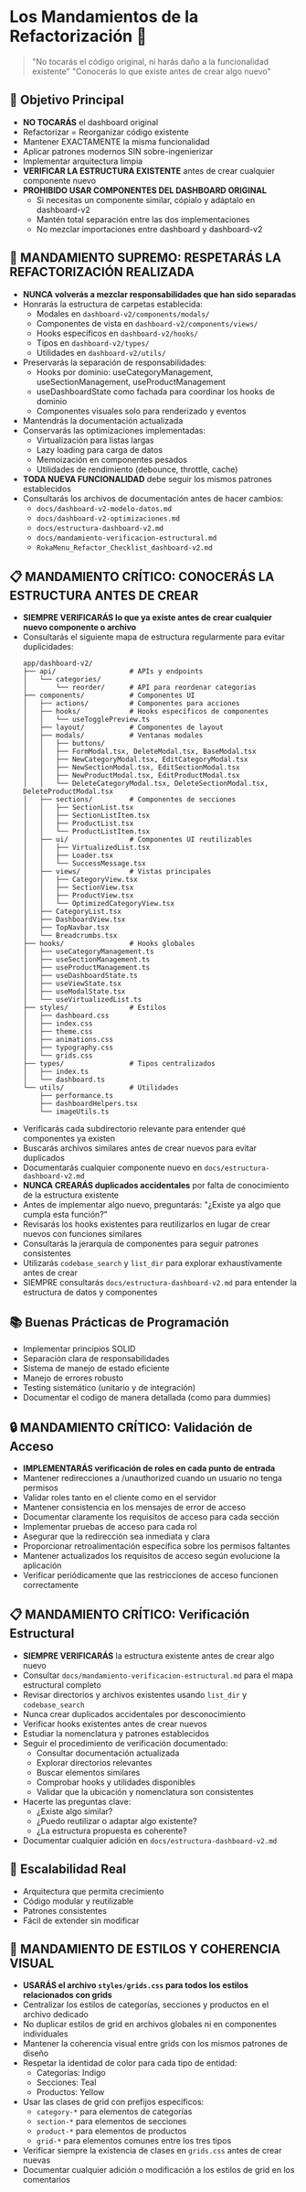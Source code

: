 # Los Mandamientos de la Refactorización 📜

> "No tocarás el código original, ni harás daño a la funcionalidad existente"
> "Conocerás lo que existe antes de crear algo nuevo"

## 🎯 Objetivo Principal

- **NO TOCARÁS** el dashboard original
- Refactorizar = Reorganizar código existente
- Mantener EXACTAMENTE la misma funcionalidad
- Aplicar patrones modernos SIN sobre-ingenierizar
- Implementar arquitectura limpia
- **VERIFICAR LA ESTRUCTURA EXISTENTE** antes de crear cualquier componente nuevo
- **PROHIBIDO USAR COMPONENTES DEL DASHBOARD ORIGINAL**
  - Si necesitas un componente similar, cópialo y adáptalo en dashboard-v2
  - Mantén total separación entre las dos implementaciones
  - No mezclar importaciones entre dashboard y dashboard-v2

## 🚫 MANDAMIENTO SUPREMO: RESPETARÁS LA REFACTORIZACIÓN REALIZADA

- **NUNCA volverás a mezclar responsabilidades que han sido separadas**
- Honrarás la estructura de carpetas establecida:
  - Modales en `dashboard-v2/components/modals/`
  - Componentes de vista en `dashboard-v2/components/views/`
  - Hooks específicos en `dashboard-v2/hooks/`
  - Tipos en `dashboard-v2/types/`
  - Utilidades en `dashboard-v2/utils/`
- Preservarás la separación de responsabilidades:
  - Hooks por dominio: useCategoryManagement, useSectionManagement, useProductManagement
  - useDashboardState como fachada para coordinar los hooks de dominio
  - Componentes visuales solo para renderizado y eventos
- Mantendrás la documentación actualizada
- Conservarás las optimizaciones implementadas:
  - Virtualización para listas largas
  - Lazy loading para carga de datos
  - Memoización en componentes pesados
  - Utilidades de rendimiento (debounce, throttle, cache)
- **TODA NUEVA FUNCIONALIDAD** debe seguir los mismos patrones establecidos
- Consultarás los archivos de documentación antes de hacer cambios:
  - `docs/dashboard-v2-modelo-datos.md`
  - `docs/dashboard-v2-optimizaciones.md`
  - `docs/estructura-dashboard-v2.md`
  - `docs/mandamiento-verificacion-estructural.md`
  - `RokaMenu_Refactor_Checklist_dashboard-v2.md`

## 📋 MANDAMIENTO CRÍTICO: CONOCERÁS LA ESTRUCTURA ANTES DE CREAR

- **SIEMPRE VERIFICARÁS lo que ya existe antes de crear cualquier nuevo componente o archivo**
- Consultarás el siguiente mapa de estructura regularmente para evitar duplicidades:
  ```
  app/dashboard-v2/
  ├── api/                  # APIs y endpoints
  │   └── categories/
  │       └── reorder/      # API para reordenar categorías
  ├── components/           # Componentes UI
  │   ├── actions/          # Componentes para acciones
  │   ├── hooks/            # Hooks específicos de componentes
  │   │   └── useTogglePreview.ts
  │   ├── layout/           # Componentes de layout
  │   ├── modals/           # Ventanas modales
  │   │   ├── buttons/
  │   │   ├── FormModal.tsx, DeleteModal.tsx, BaseModal.tsx
  │   │   ├── NewCategoryModal.tsx, EditCategoryModal.tsx
  │   │   ├── NewSectionModal.tsx, EditSectionModal.tsx
  │   │   ├── NewProductModal.tsx, EditProductModal.tsx
  │   │   └── DeleteCategoryModal.tsx, DeleteSectionModal.tsx, DeleteProductModal.tsx
  │   ├── sections/         # Componentes de secciones
  │   │   ├── SectionList.tsx
  │   │   ├── SectionListItem.tsx
  │   │   ├── ProductList.tsx
  │   │   └── ProductListItem.tsx
  │   ├── ui/               # Componentes UI reutilizables
  │   │   ├── VirtualizedList.tsx
  │   │   ├── Loader.tsx
  │   │   └── SuccessMessage.tsx
  │   ├── views/            # Vistas principales
  │   │   ├── CategoryView.tsx
  │   │   ├── SectionView.tsx
  │   │   ├── ProductView.tsx
  │   │   └── OptimizedCategoryView.tsx
  │   ├── CategoryList.tsx
  │   ├── DashboardView.tsx
  │   ├── TopNavbar.tsx
  │   └── Breadcrumbs.tsx
  ├── hooks/                # Hooks globales
  │   ├── useCategoryManagement.ts
  │   ├── useSectionManagement.ts
  │   ├── useProductManagement.ts
  │   ├── useDashboardState.ts
  │   ├── useViewState.tsx
  │   ├── useModalState.tsx
  │   └── useVirtualizedList.ts
  ├── styles/               # Estilos
  │   ├── dashboard.css
  │   ├── index.css
  │   ├── theme.css
  │   ├── animations.css
  │   ├── typography.css
  │   └── grids.css
  ├── types/                # Tipos centralizados
  │   ├── index.ts
  │   └── dashboard.ts
  └── utils/                # Utilidades
      ├── performance.ts
      ├── dashboardHelpers.tsx
      └── imageUtils.ts
  ```
- Verificarás cada subdirectorio relevante para entender qué componentes ya existen
- Buscarás archivos similares antes de crear nuevos para evitar duplicados
- Documentarás cualquier componente nuevo en `docs/estructura-dashboard-v2.md`
- **NUNCA CREARÁS duplicados accidentales** por falta de conocimiento de la estructura existente
- Antes de implementar algo nuevo, preguntarás: "¿Existe ya algo que cumpla esta función?"
- Revisarás los hooks existentes para reutilizarlos en lugar de crear nuevos con funciones similares
- Consultarás la jerarquía de componentes para seguir patrones consistentes
- Utilizarás `codebase_search` y `list_dir` para explorar exhaustivamente antes de crear
- SIEMPRE consultarás `docs/estructura-dashboard-v2.md` para entender la estructura de datos y componentes

## 📚 Buenas Prácticas de Programación

- Implementar principios SOLID
- Separación clara de responsabilidades
- Sistema de manejo de estado eficiente
- Manejo de errores robusto
- Testing sistemático (unitario y de integración)
- Documentar el codigo de manera detallada (como para dummies)

## 🔒 MANDAMIENTO CRÍTICO: Validación de Acceso

- **IMPLEMENTARÁS verificación de roles en cada punto de entrada**
- Mantener redirecciones a /unauthorized cuando un usuario no tenga permisos
- Validar roles tanto en el cliente como en el servidor
- Mantener consistencia en los mensajes de error de acceso
- Documentar claramente los requisitos de acceso para cada sección
- Implementar pruebas de acceso para cada rol
- Asegurar que la redirección sea inmediata y clara
- Proporcionar retroalimentación específica sobre los permisos faltantes
- Mantener actualizados los requisitos de acceso según evolucione la aplicación
- Verificar periódicamente que las restricciones de acceso funcionen correctamente

## 📋 MANDAMIENTO CRÍTICO: Verificación Estructural

- **SIEMPRE VERIFICARÁS** la estructura existente antes de crear algo nuevo
- Consultar `docs/mandamiento-verificacion-estructural.md` para el mapa estructural completo
- Revisar directorios y archivos existentes usando `list_dir` y `codebase_search`
- Nunca crear duplicados accidentales por desconocimiento
- Verificar hooks existentes antes de crear nuevos
- Estudiar la nomenclatura y patrones establecidos
- Seguir el procedimiento de verificación documentado:
  - Consultar documentación actualizada
  - Explorar directorios relevantes
  - Buscar elementos similares
  - Comprobar hooks y utilidades disponibles
  - Validar que la ubicación y nomenclatura son consistentes
- Hacerte las preguntas clave:
  - ¿Existe algo similar?
  - ¿Puedo reutilizar o adaptar algo existente?
  - ¿La estructura propuesta es coherente?
- Documentar cualquier adición en `docs/estructura-dashboard-v2.md`

## 🚀 Escalabilidad Real

- Arquitectura que permita crecimiento
- Código modular y reutilizable
- Patrones consistentes
- Fácil de extender sin modificar

## 🎨 MANDAMIENTO DE ESTILOS Y COHERENCIA VISUAL

- **USARÁS el archivo `styles/grids.css` para todos los estilos relacionados con grids**
- Centralizar los estilos de categorías, secciones y productos en el archivo dedicado
- No duplicar estilos de grid en archivos globales ni en componentes individuales
- Mantener la coherencia visual entre grids con los mismos patrones de diseño
- Respetar la identidad de color para cada tipo de entidad:
  - Categorías: Indigo
  - Secciones: Teal
  - Productos: Yellow
- Usar las clases de grid con prefijos específicos:
  - `category-*` para elementos de categorías
  - `section-*` para elementos de secciones
  - `product-*` para elementos de productos
  - `grid-*` para elementos comunes entre los tres tipos
- Verificar siempre la existencia de clases en `grids.css` antes de crear nuevas
- Documentar cualquier adición o modificación a los estilos de grid en los comentarios
